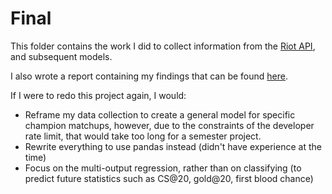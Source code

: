# Final

This folder contains the work I did to collect information from the [Riot API](https://developer.riotgames.com/), and subsequent models.

I also wrote a report containing my findings that can be found [here](https://nbviewer.jupyter.org/github/kurtisdavid/LSTM_TimeSeriesRegression/blob/master/Final/FinalReport_KurtisDavid.ipynb).

If I were to redo this project again, I would:
- Reframe my data collection to create a general model for specific champion matchups, however, due to the 
constraints of the developer rate limit, that would take too long for a semester project.
- Rewrite everything to use pandas instead (didn't have experience at the time)
- Focus on the multi-output regression, rather than on classifying (to predict future statistics such as CS@20, gold@20, first blood chance)
